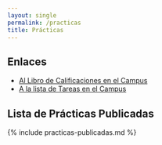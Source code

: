 ```yaml
---
layout: single
permalink: /practicas
title: Prácticas
---
```


## Enlaces

* [Al Libro de Calificaciones en el Campus]({{site.calificador}})
* [A la lista de Tareas en el Campus]({{site.tareas}})

## Lista de Prácticas Publicadas

{% include practicas-publicadas.md  %}
